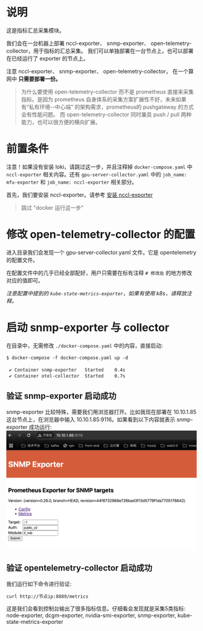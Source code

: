 # 说明
这是指标汇总采集模块。

我们会在一台机器上部署 nccl-exporter、 snmp-exporter、 open-telemetry-collector，用于指标的汇总采集。
我们可以单独部署在一台节点上，也可以部署在已经运行了 exporter 的节点上。

注意 nccl-exporter、 snmp-exporter、 open-telemetry-collector， 在一个算网中 **只需要部署一份。**

> 为什么要使用  open-telemetry-collector 而不是 prometheus 直接来采集指标。是因为 prometheus 自身体系的采集方案扩展性不好，未来如果有“私有环境--中心端” 的架构需求，prometheus的 pushgateway 的方式会有性能问题。
而  open-telemetry-collector 同时兼具 push / pull 两种能力，也可以很方便的横向扩展。

# 前置条件
注意！如果没有安装 loki，请跳过这一步，并且注释掉 `docker-compose.yaml` 中 `nccl-exporter` 相关内容。还有 `gpu-server-collector.yaml` 中的 `job_name: mfu-exporter` 和 `job_name: nccl-exporter` 相关部分。

首先，我们要安装 nccl-exporter。请参考 [安装 nccl-exporter](https://github.com/xiaoxlm/nccl-exporter)

> 跳过 "docker 运行这一步"


# 修改 open-telemetry-collector 的配置
进入目录我们会发现一个 gpu-server-collector.yaml 文件。它是 opentelemetry 的配置文件。

在配置文件中的几乎已经全部配好，用户只需要在标有注释 `# 修改处`  的地方修改对应的值即可。

*注意配置中提到的 `kube-state-metrics-exporter`，如果有使用 k8s，请释放注释。*


# 启动 snmp-exporter 与 collector
在目录中，无需修改 `./docker-compose.yaml` 中的内容，直接启动:
```shell
$ docker-compose -f docker-compose.yaml up -d

 ✔ Container snmp-exporter   Started    0.4s
 ✔ Container otel-collector  Started    0.7s
```

## 验证 snmp-exporter 启动成功
snmp-exporter 比较特殊，需要我们用浏览器打开。比如我现在部署在 10.10.1.85 这台节点上，在浏览器中输入 10.10.1.85:9116。如果看到以下内容就表示 snmp-exporter 成功运行:
![snmp-exporter](./snmp.png)

## 验证 opentelemetry-collector 启动成功
我们运行如下命令进行验证:
```shell
curl http://节点ip:8889/metrics
```
这是我们会看到控制台输出了很多指标信息。仔细看会发现就是采集5类指标: node-exporter, dcgm-exporter, nvidia-smi-exporter, snmp-exporter, kube-state-metrics-exporter
